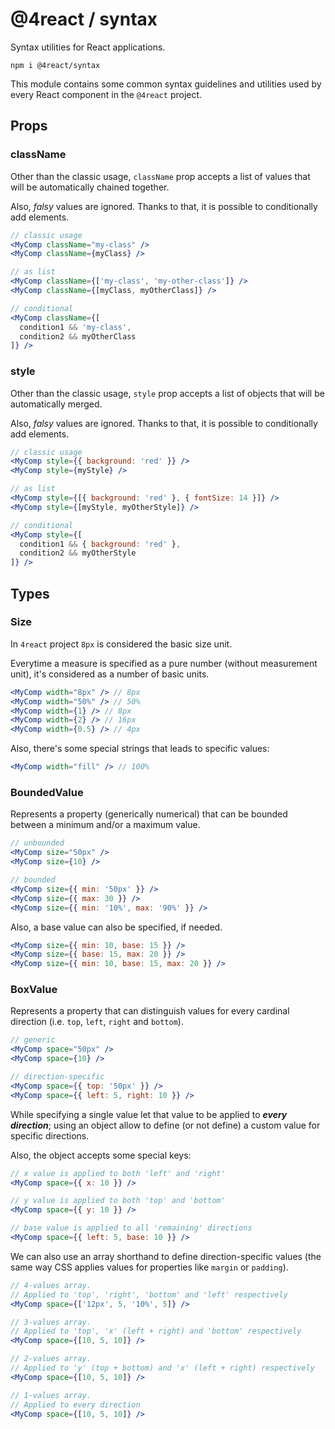 # @4react / syntax

Syntax utilities for React applications.
```
npm i @4react/syntax
```

This module contains some common syntax guidelines and utilities used by every React component in the `@4react` project.

## Props

### className
Other than the classic usage, `className` prop accepts a list of values that will be automatically chained together.

Also, *falsy* values are ignored. Thanks to that, it is possible to conditionally add elements.

```jsx
// classic usage
<MyComp className="my-class" />
<MyComp className={myClass} />

// as list
<MyComp className={['my-class', 'my-other-class']} />
<MyComp className={[myClass, myOtherClass]} />

// conditional
<MyComp className={[
  condition1 && 'my-class',
  condition2 && myOtherClass
]} />
```

### style
Other than the classic usage, `style` prop accepts a list of objects that will be automatically merged.

Also, *falsy* values are ignored. Thanks to that, it is possible to conditionally add elements.

```jsx
// classic usage
<MyComp style={{ background: 'red' }} />
<MyComp style={myStyle} />

// as list
<MyComp style={[{ background: 'red' }, { fontSize: 14 }]} />
<MyComp style={[myStyle, myOtherStyle]} />

// conditional
<MyComp style={[
  condition1 && { background: 'red' },
  condition2 && myOtherStyle
]} />
```

## Types

### Size
In `4react` project `8px` is considered the basic size unit.

Everytime a measure is specified as a pure number (without measurement unit),
it's considered as a number of basic units.
```jsx
<MyComp width="8px" /> // 8px
<MyComp width="50%" /> // 50%
<MyComp width={1} /> // 8px
<MyComp width={2} /> // 16px
<MyComp width={0.5} /> // 4px
```

Also, there's some special strings that leads to specific values:
```jsx
<MyComp width="fill" /> // 100%
```

### BoundedValue
Represents a property (generically numerical) that can be bounded between a minimum and/or a maximum value.

```jsx
// unbounded
<MyComp size="50px" />
<MyComp size={10} />

// bounded
<MyComp size={{ min: '50px' }} />
<MyComp size={{ max: 30 }} />
<MyComp size={{ min: '10%', max: '90%' }} />
```

Also, a base value can also be specified, if needed.

```jsx
<MyComp size={{ min: 10, base: 15 }} />
<MyComp size={{ base: 15, max: 20 }} />
<MyComp size={{ min: 10, base: 15, max: 20 }} />
```

### BoxValue
Represents a property that can distinguish values for every cardinal direction (i.e. `top`, `left`, `right` and `bottom`).

```jsx
// generic
<MyComp space="50px" />
<MyComp space={10} />

// direction-specific
<MyComp space={{ top: '50px' }} />
<MyComp space={{ left: 5, right: 10 }} />
```

While specifying a single value let that value to be applied to ***every direction***;
using an object allow to define (or not define) a custom value for specific directions.

Also, the object accepts some special keys:
```jsx
// x value is applied to both 'left' and 'right'
<MyComp space={{ x: 10 }} />

// y value is applied to both 'top' and 'bottom'
<MyComp space={{ y: 10 }} />

// base value is applied to all 'remaining' directions
<MyComp space={{ left: 5, base: 10 }} />
```

We can also use an array shorthand to define direction-specific values (the same way CSS applies values for properties like `margin` or `padding`).

```jsx
// 4-values array.
// Applied to 'top', 'right', 'bottom' and 'left' respectively
<MyComp space={['12px', 5, '10%', 5]} />

// 3-values array.
// Applied to 'top', 'x' (left + right) and 'bottom' respectively
<MyComp space={[10, 5, 10]} />

// 2-values array.
// Applied to 'y' (top + bottom) and 'x' (left + right) respectively
<MyComp space={[10, 5, 10]} />

// 1-values array.
// Applied to every direction
<MyComp space={[10, 5, 10]} />
```
